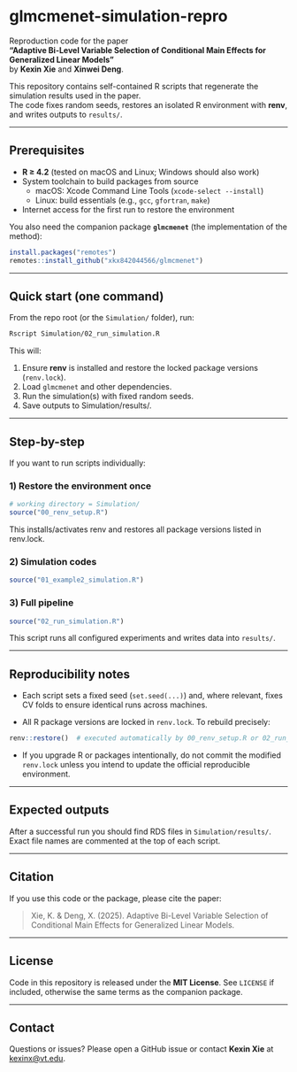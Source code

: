 # glmcmenet-simulation-repro

Reproduction code for the paper  
**“Adaptive Bi-Level Variable Selection of Conditional Main Effects for Generalized Linear Models”**  
by **Kexin Xie** and **Xinwei Deng**.

This repository contains self-contained R scripts that regenerate the simulation results used in the paper.  
The code fixes random seeds, restores an isolated R environment with **renv**, and writes outputs to `results/`.

---

## Prerequisites

- **R ≥ 4.2** (tested on macOS and Linux; Windows should also work)
- System toolchain to build packages from source  
  - macOS: Xcode Command Line Tools (`xcode-select --install`)  
  - Linux: build essentials (e.g., `gcc`, `gfortran`, `make`)
- Internet access for the first run to restore the environment

You also need the companion package **`glmcmenet`** (the implementation of the method):

```r
install.packages("remotes")
remotes::install_github("xkx842044566/glmcmenet")
```

---

## Quick start (one command)

From the repo root (or the `Simulation/` folder), run:

```bash
Rscript Simulation/02_run_simulation.R
```

This will:

1. Ensure **renv** is installed and restore the locked package versions (`renv.lock`).
2. Load `glmcmenet` and other dependencies.
3. Run the simulation(s) with fixed random seeds.
4. Save outputs to Simulation/results/.

---

## Step-by-step

If you want to run scripts individually:

### 1) Restore the environment once

```r
# working directory = Simulation/
source("00_renv_setup.R")
```

This installs/activates renv and restores all package versions listed in renv.lock.

### 2) Simulation codes

```r
source("01_example2_simulation.R")
```

### 3) Full pipeline

```r
source("02_run_simulation.R")
```

This script runs all configured experiments and writes data into `results/`.

---

## Reproducibility notes

- Each script sets a fixed seed (`set.seed(...)`) and, where relevant, fixes CV folds to ensure identical runs across machines.

- All R package versions are locked in `renv.lock`. To rebuild precisely:

```r
renv::restore()  # executed automatically by 00_renv_setup.R or 02_run_simulation.R
```

- If you upgrade R or packages intentionally, do not commit the modified `renv.lock` unless you intend to update the official reproducible environment.

---

## Expected outputs

After a successful run you should find RDS files in `Simulation/results/`. Exact file names are commented at the top of each script.

---

## Citation

If you use this code or the package, please cite the paper:

> Xie, K. & Deng, X. (2025). Adaptive Bi-Level Variable Selection of Conditional Main Effects for Generalized Linear Models. 

---

## License

Code in this repository is released under the **MIT License**. See `LICENSE` if included, otherwise the same terms as the companion package.

---

## Contact

Questions or issues? Please open a GitHub issue or contact **Kexin Xie** at <kexinx@vt.edu>.

